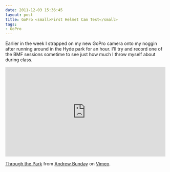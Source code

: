 ```yaml
---
date: 2011-12-03 15:36:45
layout: post
title: GoPro <small>First Helmet Cam Test</small>
tags:
- GoPro
---
```


Earlier in the week I strapped on my new GoPro camera onto my noggin after
running around in the Hyde park for an hour. I'll try and record one of the BMF
sessions sometime to see just how much I throw myself about during class.

<iframe src="http://player.vimeo.com/video/33072392?color=F05822" width="500" height="281" frameborder="0" webkitAllowFullScreen mozallowfullscreen allowFullScreen></iframe> <p><a href="http://vimeo.com/33072392">Through the Park</a> from <a href="http://vimeo.com/andrewbunday">Andrew Bunday</a> on <a href="http://vimeo.com">Vimeo</a>.</p>

